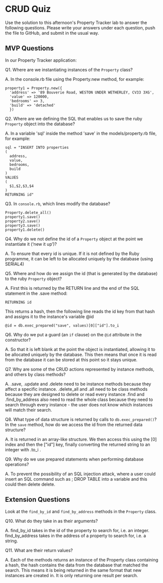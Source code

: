 # CRUD Quiz

Use the solution to this afternoon's Property Tracker lab to answer the following questions. Please write your answers under each question, push the file to GitHub, and submit in the usual way.

## MVP Questions

In our Property Tracker application:

Q1. Where are we instantiating instances of the `Property` class?

A. In the console.rb file using the Property.new method, for example:
```
property1 = Property.new({
  'address' => '89 Bouverie Road, WESTON UNDER WETHERLEY, CV33 3XG',
  'value' => 120000,
  'bedrooms' => 3,
  'build' => 'detached'
  })
```

Q2. Where are we defining the SQL that enables us to save the ruby `Property` object into the database?

A. In a variable 'sql' inside the method 'save' in the models/property.rb file, for example:
```
sql = "INSERT INTO properties
(
  address,
  value,
  bedrooms,
  build
)
VALUES
(
  $1,$2,$3,$4
)
RETURNING id"
  ```

Q3. In `console.rb`, which lines modify the database?

```
Property.delete_all()
property1.save()
property2.save()
property3.save()
property1.delete()
```

Q4. Why do we not define the id of a `Property` object at the point we instantiate it (‘new it up’)?

A. To ensure that every id is unique. If it is not defined by the Ruby programme, it can be left to be allocated uniquely by the database (using SERIAL4)

Q5. Where and how do we assign the id (that is generated by the database) to the ruby `Property` object?

A. First this is returned by the RETURN line and the end of the SQL statement in the .save method:
```
RETURNING id
```

This returns a hash, then the following line reads the id key from that hash and assigns it to the instance's variable @id
```
@id = db.exec_prepared("save", values)[0]["id"].to_i
```

Q6. Why do we put a guard (an `if` clause) on the `@id` attribute in the constructor?

A. So that it is left blank at the point the object is instantiated, allowing it to be allocated uniquely by the database. This then means that once it is read from the database it can be stored at this point so it stays unique.

Q7. Why are some of the CRUD actions represented by instance methods, and others by class methods?

A. .save, .update and .delete need to be instance methods because they affect a specific instance. .delete_all and .all need to be class methods because they are designed to delete or read every instance .find and .find_by_address also need to read the whole class because they need to search through every instance - the user does not know which instances will match their search.

Q8. What type of data structure is returned by calls to `db.exec_prepared()`? In the `save` method, how do we access the id from the returned data structure?

A. It is returned in an array-like structure. We then access this using the [0] index and then the ["id"] key, finally converting the returned string to an integer with .to_i .

Q9. Why do we use prepared statements when performing database operations?

A. To prevent the possibility of an SQL injection attack, where a user could insert an SQL command such as ; DROP TABLE into a variable and this could then delete delete.

## Extension Questions

Look at the `find_by_id` and `find_by_address` methods in the `Property` class.

Q10. What do they take in as their arguments?

A. find_by_id takes in the id of the property to search for, i.e. an integer. find_by_address takes in the address of a property to search for, i.e. a string.

Q11. What are their return values?

A. Each of the methods returns an instance of the Property class containing a hash, the hash contains the data from the database that matched the search. This means it is being returned in the same format that new instances are created in. It is only returning one result per search.
